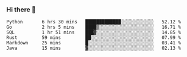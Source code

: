 ### Hi there 👋

<!--
**AXEwiges/AXEwiges** is a ✨ _special_ ✨ repository because its `README.md` (this file) appears on your GitHub profile.

Here are some ideas to get you started:

- 🔭 I’m currently working on ...
- 🌱 I’m currently learning ...
- 👯 I’m looking to collaborate on ...
- 🤔 I’m looking for help with ...
- 💬 Ask me about ...
- 📫 How to reach me: ...
- 😄 Pronouns: ...
- ⚡ Fun fact: ...
-->
<!--START_SECTION:waka-->

```text
Python       6 hrs 30 mins   █████████████░░░░░░░░░░░░   52.12 %
Go           2 hrs 5 mins    ████▒░░░░░░░░░░░░░░░░░░░░   16.71 %
SQL          1 hr 51 mins    ███▓░░░░░░░░░░░░░░░░░░░░░   14.85 %
Rust         59 mins         ██░░░░░░░░░░░░░░░░░░░░░░░   07.99 %
Markdown     25 mins         █░░░░░░░░░░░░░░░░░░░░░░░░   03.41 %
Java         15 mins         ▓░░░░░░░░░░░░░░░░░░░░░░░░   02.13 %
```

<!--END_SECTION:waka-->
